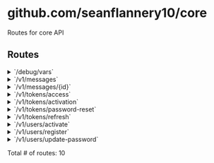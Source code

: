 # github.com/seanflannery10/core

Routes for core API

## Routes

<details>
<summary>`/debug/vars`</summary>

- [StartSpan.func1]()
- [Metrics]()
- [RecoverPanic]()
- [o-chi/cors.(*Cors).Handler-fm]()
- [Authenticate.func1]()
- **/debug/vars**
	- _GET_
		- [ttp.Handler.ServeHTTP-fm]()

</details>
<details>
<summary>`/v1/messages`</summary>

- [StartSpan.func1]()
- [Metrics]()
- [RecoverPanic]()
- [o-chi/cors.(*Cors).Handler-fm]()
- [Authenticate.func1]()
- **/v1/messages**
	- [RequireAuthenticatedUser.func1]()
	- **/**
		- _GET_
			- [GetMessagesUserHandler.func1]()
		- _POST_
			- [CreateMessageHandler.func1]()

</details>
<details>
<summary>`/v1/messages/{id}`</summary>

- [StartSpan.func1]()
- [Metrics]()
- [RecoverPanic]()
- [o-chi/cors.(*Cors).Handler-fm]()
- [Authenticate.func1]()
- **/v1/messages**
	- [RequireAuthenticatedUser.func1]()
	- **/{id}**
		- **/**
			- _GET_
				- [GetMessageHandler.func1]()
			- _PUT_
				- [UpdateMessageHandler.func1]()
			- _DELETE_
				- [DeleteMessageHandler.func1]()

</details>
<details>
<summary>`/v1/tokens/access`</summary>

- [StartSpan.func1]()
- [Metrics]()
- [RecoverPanic]()
- [o-chi/cors.(*Cors).Handler-fm]()
- [Authenticate.func1]()
- **/v1/tokens**
	- **/access**
		- _POST_
			- [CreateTokenAccessHandler.func1]()

</details>
<details>
<summary>`/v1/tokens/activation`</summary>

- [StartSpan.func1]()
- [Metrics]()
- [RecoverPanic]()
- [o-chi/cors.(*Cors).Handler-fm]()
- [Authenticate.func1]()
- **/v1/tokens**
	- **/activation**
		- _POST_
			- [CreateTokenActivationHandler.func1]()

</details>
<details>
<summary>`/v1/tokens/password-reset`</summary>

- [StartSpan.func1]()
- [Metrics]()
- [RecoverPanic]()
- [o-chi/cors.(*Cors).Handler-fm]()
- [Authenticate.func1]()
- **/v1/tokens**
	- **/password-reset**
		- _POST_
			- [CreateTokenPasswordResetHandler.func1]()

</details>
<details>
<summary>`/v1/tokens/refresh`</summary>

- [StartSpan.func1]()
- [Metrics]()
- [RecoverPanic]()
- [o-chi/cors.(*Cors).Handler-fm]()
- [Authenticate.func1]()
- **/v1/tokens**
	- **/refresh**
		- _POST_
			- [CreateTokenRefreshHandler.func1]()

</details>
<details>
<summary>`/v1/users/activate`</summary>

- [StartSpan.func1]()
- [Metrics]()
- [RecoverPanic]()
- [o-chi/cors.(*Cors).Handler-fm]()
- [Authenticate.func1]()
- **/v1/users**
	- **/activate**
		- _PATCH_
			- [ActivateUserHandler.func1]()

</details>
<details>
<summary>`/v1/users/register`</summary>

- [StartSpan.func1]()
- [Metrics]()
- [RecoverPanic]()
- [o-chi/cors.(*Cors).Handler-fm]()
- [Authenticate.func1]()
- **/v1/users**
	- **/register**
		- _POST_
			- [CreateUserHandler.func1]()

</details>
<details>
<summary>`/v1/users/update-password`</summary>

- [StartSpan.func1]()
- [Metrics]()
- [RecoverPanic]()
- [o-chi/cors.(*Cors).Handler-fm]()
- [Authenticate.func1]()
- **/v1/users**
	- **/update-password**
		- _PATCH_
			- [UpdateUserPasswordHandler.func1]()

</details>

Total # of routes: 10

